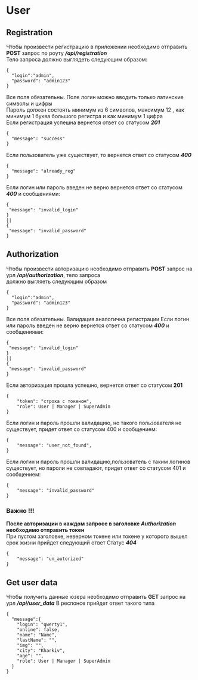 # User

## Registration
Чтобы произвести регистрацию в приложении необходимо отправить **POST** запрос по роуту ***/api/registration*** <br>
Тело запроса должно выглядеть следующим образом:
```
{
  "login":"admin",
  "password": "admin123"
}
```
Все поля обязательны. Поле логин можно вводить только латинские символы и цифры <br>
Пароль должен состоять минимум из 6 символов, максимум 12 , как минимум 1 буква большого регистра и как минимум 1 цифра<br>
Если регистрация успешна вернется ответ со статусом ***201*** 
```
{
  "message": "success"
}
```
Если пользователь уже существует, то вернется ответ со статусом ***400***
```
{
  "message": "already_reg"
}
```
Если логин или пароль введен не верно вернется ответ со статусом ***400*** и сообщениями:
```
{
 "message": "invalid_login"
}
||
{
 "message": "invalid_password"
}
```

## Authorization
Чтобы произвести авторизацию необходимо отправить **POST** запрос на урл ***/api/authorization***, тело запроса <br>должно выгляеть следующим образом
```
{
  "login":"admin",
  "password": "admin123"
}
```
Все поля обязательны. Валидация аналогична регистрации
Если логин или пароль введен не верно вернется ответ со статусом ***400*** и сообщениями:
```
{
 "message": "invalid_login"
}
||
{
 "message": "invalid_password"
}
```
Если авторизация прошла успешно, вернется ответ со статусом **201**
```
{
    "token": "строка с токеном",
    "role": User | Manager | SuperAdmin
}
```
Если логин и пароль прошли валидацию, но такого пользователя не существует, придет ответ со статусом 400 и сообщением:
```
{
    "message": "user_not_found",
}
```
Если логин и пароль прошли валидацию,пользователь с таким логинов существует, но пароли не совпадают, придет ответ со статусом 401 и сообщением:
```
{
    "message": "invalid_password"
}
```

### **Важно** !!!
**После авторизации в каждом запросе в заголовке ***Authorization*** необходимо отправить токен**<br>
При пустом заголовке, неверном токене или токене у которого вышел срок жизни прийдет следующий ответ
Статус ***404***
```
{
    "message": "un_autorized"
}
```

## Get user data 
Чтобы получить данные юзера необходимо отправить **GET** запрос на урл ***/api/user_data***
В респонсе прийдет ответ такого типа
```
{
  "message":{
    "login": "qwerty1",
    "online": false,
    "name": "Name",
    "lastName": "",
    "img": "",
    "city": "Kharkiv",
    "age": "",
    "role": User | Manager | SuperAdmin
  }
}
```